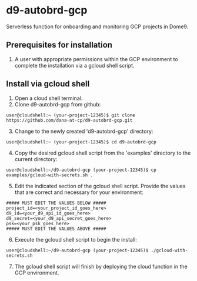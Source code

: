 # d9-autobrd-gcp
Serverless function for onboarding and monitoring GCP projects in Dome9.

## Prerequisites for installation

1. A user with appropriate permissions within the GCP environment to complete the installation via a gcloud shell script.

## Install via gcloud shell

1. Open a cloud shell terminal.
2. Clone d9-autobrd-gcp from github:

```
user@cloudshell:~ (your-project-12345)$ git clone https://github.com/dana-at-cp/d9-autobrd-gcp.git
```

3. Change to the newly created 'd9-autobrd-gcp' directory:

```
user@cloudshell:~ (your-project-12345)$ cd d9-autobrd-gcp
```

4. Copy the desired gcloud shell script from the 'examples' directory to the current directory:

```
user@cloudshell:~/d9-autobrd-gcp (your-project-12345)$ cp examples/gcloud-with-secrets.sh .
```

5. Edit the indicated section of the gcloud shell script. Provide the values that are correct and necessary for your environment:

```
##### MUST EDIT THE VALUES BELOW #####
project_id=<your_project_id_goes_here>
d9_id=<your_d9_api_id_goes_here>
d9_secret=<your_d9_api_secret_goes_here>
psk=<your_psk_goes_here>
##### MUST EDIT THE VALUES ABOVE #####
```

6. Execute the gcloud shell script to begin the install:

```
user@cloudshell:~/d9-autobrd-gcp (your-project-12345)$ ./gcloud-with-secrets.sh
```

7. The gcloud shell script will finish by deploying the cloud function in the GCP environment.
